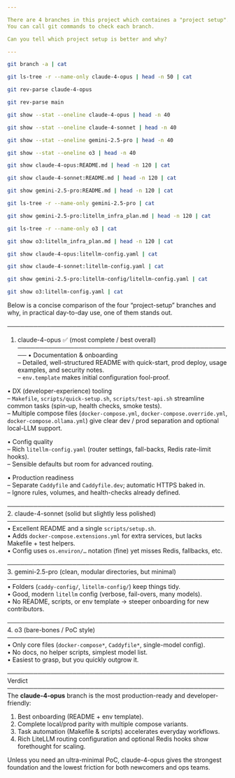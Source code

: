 ```yaml
---

There are 4 branches in this project which containes a "project setup".
You can call git commands to check each branch. 

Can you tell which project setup is better and why?

---
```



```bash
git branch -a | cat
```

```bash
git ls-tree -r --name-only claude-4-opus | head -n 50 | cat
```

```bash
git rev-parse claude-4-opus
```

```bash
git rev-parse main
```

```bash
git show --stat --oneline claude-4-opus | head -n 40
```

```bash
git show --stat --oneline claude-4-sonnet | head -n 40
```

```bash
git show --stat --oneline gemini-2.5-pro | head -n 40
```

```bash
git show --stat --oneline o3 | head -n 40
```

```bash
git show claude-4-opus:README.md | head -n 120 | cat
```

```bash
git show claude-4-sonnet:README.md | head -n 120 | cat
```

```bash
git show gemini-2.5-pro:README.md | head -n 120 | cat
```

```bash
git ls-tree -r --name-only gemini-2.5-pro | cat
```

```bash
git show gemini-2.5-pro:litellm_infra_plan.md | head -n 120 | cat
```

```bash
git ls-tree -r --name-only o3 | cat
```

```bash
git show o3:litellm_infra_plan.md | head -n 120 | cat
```

```bash
git show claude-4-opus:litellm-config.yaml | cat
```

```bash
git show claude-4-sonnet:litellm-config.yaml | cat
```

```bash
git show gemini-2.5-pro:litellm-config/litellm-config.yaml | cat
```

```bash
git show o3:litellm-config.yaml | cat
```

Below is a concise comparison of the four “project-setup” branches and why, in practical day-to-day use, one of them stands out.

──────────────────────────────────────────────────
1. claude-4-opus  ✅ (most complete / best overall)
──────────────────────────────────────────────────
• Documentation & onboarding  
  – Detailed, well-structured README with quick-start, prod deploy, usage examples, and security notes.  
  – `env.template` makes initial configuration fool-proof.

• DX (developer-experience) tooling  
  – `Makefile`, `scripts/quick-setup.sh`, `scripts/test-api.sh` streamline common tasks (spin-up, health checks, smoke tests).  
  – Multiple compose files (`docker-compose.yml`, `docker-compose.override.yml`, `docker-compose.ollama.yml`) give clear dev / prod separation and optional local-LLM support.

• Config quality  
  – Rich `litellm-config.yaml` (router settings, fall-backs, Redis rate-limit hooks).  
  – Sensible defaults but room for advanced routing.

• Production readiness  
  – Separate `Caddyfile` and `Caddyfile.dev`; automatic HTTPS baked in.  
  – Ignore rules, volumes, and health-checks already defined.

──────────────────────────────────────────────────
2. claude-4-sonnet  (solid but slightly less polished)
──────────────────────────────────────────────────
• Excellent README and a single `scripts/setup.sh`.  
• Adds `docker-compose.extensions.yml` for extra services, but lacks Makefile + test helpers.  
• Config uses `os.environ/…` notation (fine) yet misses Redis, fallbacks, etc.

──────────────────────────────────────────────────
3. gemini-2.5-pro  (clean, modular directories, but minimal)
──────────────────────────────────────────────────
• Folders (`caddy-config/`, `litellm-config/`) keep things tidy.  
• Good, modern `litellm` config (verbose, fail-overs, many models).  
• No README, scripts, or env template → steeper onboarding for new contributors.

──────────────────────────────────────────────────
4. o3  (bare-bones / PoC style)
──────────────────────────────────────────────────
• Only core files (`docker-compose*`, `Caddyfile*`, single-model config).  
• No docs, no helper scripts, simplest model list.  
• Easiest to grasp, but you quickly outgrow it.

──────────────────────────────────────────────────
Verdict
──────────────────────────────────────────────────
The **claude-4-opus** branch is the most production-ready and developer-friendly:

1. Best onboarding (README + env template).  
2. Complete local/prod parity with multiple compose variants.  
3. Task automation (Makefile & scripts) accelerates everyday workflows.  
4. Rich LiteLLM routing configuration and optional Redis hooks show forethought for scaling.  

Unless you need an ultra-minimal PoC, claude-4-opus gives the strongest foundation and the lowest friction for both newcomers and ops teams.
